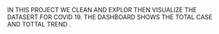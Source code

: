 IN THIS PROJECT WE CLEAN AND EXPLOR THEN VISUALIZE THE DATASERT FOR COVID 19. THE DASHBOARD SHOWS THE TOTAL CASE AND TOTTAL TREND .
